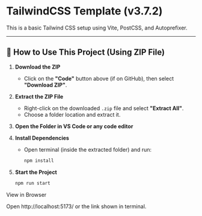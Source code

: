 # TailwindCSS Template (v3.7.2)

This is a basic Tailwind CSS setup using Vite, PostCSS, and Autoprefixer.

---

## 🧾 How to Use This Project (Using ZIP File)

1. **Download the ZIP**
   - Click on the **"Code"** button above (if on GitHub), then select **"Download ZIP"**.

2. **Extract the ZIP File**
   - Right-click on the downloaded `.zip` file and select **"Extract All"**.
   - Choose a folder location and extract it.

3. **Open the Folder in VS Code or any code editor**

4. **Install Dependencies**
   - Open terminal (inside the extracted folder) and run:
     ```bash
     npm install
     ```

5. **Start the Project**
   ```bash
   npm run start

View in Browser

Open http://localhost:5173/ or the link shown in terminal.

